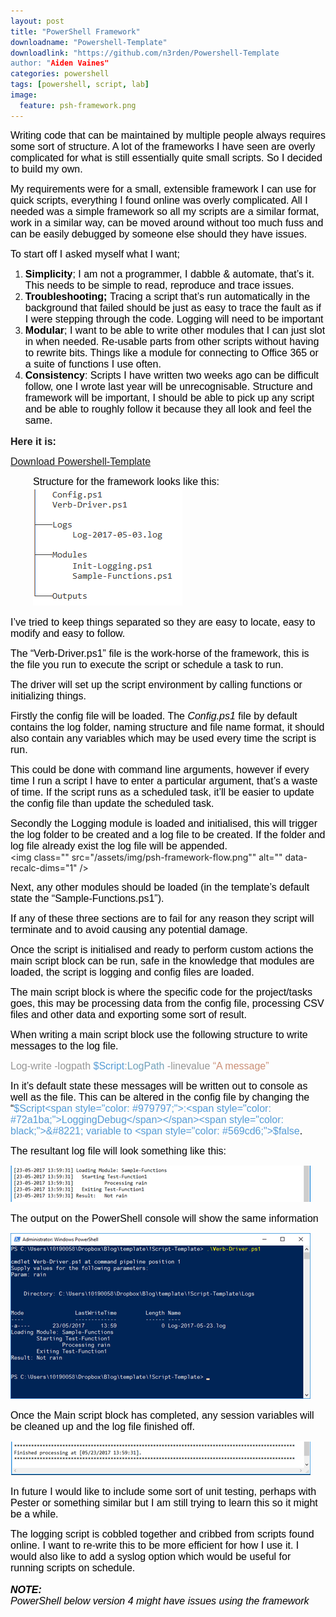 ```yaml
---
layout: post
title: "PowerShell Framework"
downloadname: "Powershell-Template"
downloadlink: "https://github.com/n3rden/Powershell-Template
author: "Aiden Vaines"
categories: powershell
tags: [powershell, script, lab]
image:
  feature: psh-framework.png
---
```


<span style="color: black; font-family: helvetica, arial, sans-serif; font-size: 12pt;">Writing code that can be maintained by multiple people always requires some sort of structure. A lot of the frameworks I have seen are overly complicated for what is still essentially quite small scripts. So I decided to build my own.<br /> </span>

<span style="color: black; font-family: helvetica, arial, sans-serif; font-size: 12pt;">My requirements were for a small, extensible framework I can use for quick scripts, everything I found online was overly complicated. All I needed was a simple framework so all my scripts are a similar format, work in a similar way, can be moved around without too much fuss and can be easily debugged by someone else should they have issues.<br /> </span>

<span style="color: black; font-family: helvetica, arial, sans-serif; font-size: 12pt;">To start off I asked myself what I want;<br /> </span>

  1. <span style="color: black; font-family: helvetica, arial, sans-serif; font-size: 12pt;"><strong>Simplicity</strong>; I am not a programmer, I dabble & automate, that&#8217;s it. This needs to be simple to read, reproduce and trace issues.<br /> </span>
  2. <span style="color: black; font-family: helvetica, arial, sans-serif; font-size: 12pt;"><strong>Troubleshooting; </strong>Tracing a script that&#8217;s run automatically in the background that failed should be just as easy to trace the fault as if I were stepping through the code. Logging will need to be important<strong><br /> </strong></span>
  3. <span style="color: black; font-family: helvetica, arial, sans-serif; font-size: 12pt;"><strong>Modular</strong>; I want to be able to write other modules that I can just slot in when needed. Re-usable parts from other scripts without having to rewrite bits. Things like a module for connecting to Office 365 or a suite of functions I use often.<strong><br /> </strong></span>
  4. <span style="color: black; font-family: helvetica, arial, sans-serif; font-size: 12pt;"><strong>Consistency</strong>: Scripts I have written two weeks ago can be difficult follow, one I wrote last year will be unrecognisable. Structure and framework will be important, I should be able to pick up any script and be able to roughly follow it because they all look and feel the same.<br /> </span>

<span style="font-size: 12pt;"><strong><span style="font-family: helvetica, arial, sans-serif;">Here it is:</span></strong></span>
  
 <span style="font-family: helvetica, arial, sans-serif; font-size: 12pt;"><a class="github-button" href="https://github.com/n3rden/Powershell-Template" data-size="large">Download Powershell-Template</a></span>
  
 <span style="font-family: helvetica, arial, sans-serif; font-size: 12pt;"></span>

<p style="margin-left: 27pt;">
  <span style="font-family: helvetica, arial, sans-serif; font-size: 12pt;">
  <span style="color: black;">Structure for the framework looks like this:<br /> 
  <img src="/assets/img/psh-framework-structure.png" alt="" data-recalc-dims="1" />
  <span style="color: black;"><br /> </span>
</p>

<span style="font-family: helvetica, arial, sans-serif; font-size: 12pt;"><img src="https://i2.wp.com/vaines.org/wp-content/uploads/2017/05/052817_1153_PowerShellF2.png?w=640" alt="" align="left" data-recalc-dims="1" /><span style="color: black;">I&#8217;ve tried to keep things separated so they are easy to locate, easy to modify and easy to follow.<br /> </span></span>

<span style="color: black; font-family: helvetica, arial, sans-serif; font-size: 12pt;">The &#8220;Verb-Driver.ps1&#8221; file is the work-horse of the framework, this is the file you run to execute the script or schedule a task to run.<br /> </span>

<span style="color: black; font-family: helvetica, arial, sans-serif; font-size: 12pt;">The driver will set up the script environment by calling functions or initializing things.<br /> </span>

<span style="color: black; font-family: helvetica, arial, sans-serif; font-size: 12pt;">Firstly the config file will be loaded. The <em>Config.ps1</em> file by default contains the log folder, naming structure and file name format, it should also contain any variables which may be used every time the script is run.<br /> </span>

<span style="color: black; font-family: helvetica, arial, sans-serif; font-size: 12pt;">This could be done with command line arguments, however if every time I run a script I have to enter a particular argument, that&#8217;s a waste of time. If the script runs as a scheduled task, it&#8217;ll be easier to update the config file than update the scheduled task.<br /> </span>

<span style="color: black; font-family: helvetica, arial, sans-serif; font-size: 12pt;">Secondly the Logging module is loaded and initialised, this will trigger the log folder to be created and a log file to be created. If the folder and log file already exist the log file will be appended.<br /> </span><img class="" src="/assets/img/psh-framework-flow.png"" alt="" data-recalc-dims="1" />

<span style="color: black; font-family: helvetica, arial, sans-serif; font-size: 12pt;">Next, any other modules should be loaded (in the template&#8217;s default state the &#8220;Sample-Functions.ps1&#8221;).<br /> </span>

<span style="color: black; font-family: helvetica, arial, sans-serif; font-size: 12pt;">If any of these three sections are to fail for any reason they script will terminate and to avoid causing any potential damage.<br /> </span>

<span style="color: black; font-family: helvetica, arial, sans-serif; font-size: 12pt;">Once the script is initialised and ready to perform custom actions the main script block can be run, safe in the knowledge that modules are loaded, the script is logging and config files are loaded.<br /> </span>

<span style="color: black; font-family: helvetica, arial, sans-serif; font-size: 12pt;">The main script block is where the specific code for the project/tasks goes, this may be processing data from the config file, processing CSV files and other data and exporting some sort of result.<br /> </span>

<span style="color: black; font-family: helvetica, arial, sans-serif; font-size: 12pt;">When writing a main script block use the following structure to write messages to the log file.<br /> </span>

<span style="color: #979797; font-family: helvetica, arial, sans-serif; font-size: 12pt;">Log-write -logpath <span style="color: #569cd6;">$Script<span style="color: #979797;">:<span style="color: #72a1ba;">LogPath<span style="color: #979797;"> -linevalue <span style="color: #cb8f76;">&#8220;A message&#8221;<span style="color: black;"><br /> </span></span></span></span></span></span></span>

<span style="color: black; font-family: helvetica, arial, sans-serif; font-size: 12pt;">In it&#8217;s default state these messages will be written out to console as well as the file. This can be altered in the config file by changing the &#8220;<span style="color: #569cd6;">$Script<span style="color: #979797;">:<span style="color: #72a1ba;">LoggingDebug</span></span><span style="color: black;">&#8221; variable to <span style="color: #569cd6;">$false<span style="color: black;">.<br /> </span></span></span></span></span>

<span style="color: black; font-family: helvetica, arial, sans-serif; font-size: 12pt;">The resultant log file will look something like this:<br /> </span>

<span style="font-family: helvetica, arial, sans-serif; font-size: 12pt;"><img src="/assets/img/psh-framework-screen1-log.png" alt="" data-recalc-dims="1" /><span style="color: black;"><br /> </span></span>

<span style="color: black; font-family: helvetica, arial, sans-serif; font-size: 12pt;">The output on the PowerShell console will show the same information<br /> </span>

<span style="font-family: helvetica, arial, sans-serif; font-size: 12pt;"><img src="/assets/img/psh-framework-screen2-psh.png" alt="" data-recalc-dims="1" /><span style="color: black;"><br /> </span></span>

<span style="color: black; font-family: helvetica, arial, sans-serif; font-size: 12pt;">Once the Main script block has completed, any session variables will be cleaned up and the log file finished off.<br /> </span>

<span style="font-family: helvetica, arial, sans-serif; font-size: 12pt;"><img src="/assets/img/psh-framework-screen3-logend.png" alt="" data-recalc-dims="1" /><span style="color: black;"><br /> </span></span>

<span style="color: black; font-family: helvetica, arial, sans-serif; font-size: 12pt;">In future I would like to include some sort of unit testing, perhaps with Pester or something similar but I am still trying to learn this so it might be a while.<br /> </span>

<span style="color: black; font-family: helvetica, arial, sans-serif; font-size: 12pt;">The logging script is cobbled together and cribbed from scripts found online. I want to re-write this to be more efficient for how I use it. I would also like to add a syslog option which would be useful for running scripts on schedule.<br /> </span>
<br>
<span style="color: black; font-size: 12pt; font-family: helvetica, arial, sans-serif;"><em><strong>NOTE:</strong><br /> </em></span><span style="color: black; font-size: 12pt; font-family: helvetica, arial, sans-serif;"><em>PowerShell below version 4 might have issues using the framework<br /> </em></span>
